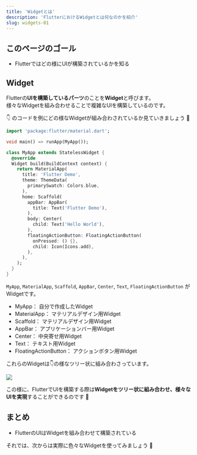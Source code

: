 ```yaml
---
title: 'Widgetとは'
description: 'FlutterにおけるWidgetとは何なのかを紹介'
slug: widgets-01
---
```


## このページのゴール

- Flutterではどの様にUIが構築されているかを知る


## Widget

Flutterの**UIを構築しているパーツ**のことを**Widget**と呼びます。  
様々なWidgetを組み合わせることで複雑なUIを構築しているのです。  

👇 のコードを例にどの様なWidgetが組み合わされているか見ていきましょう 💪

```dart
import 'package:flutter/material.dart';

void main() => runApp(MyApp());

class MyApp extends StatelessWidget {
  @override
  Widget build(BuildContext context) {
    return MaterialApp(
      title: 'Flutter Demo',
      theme: ThemeData(
        primarySwatch: Colors.blue,
      ),
      home: Scaffold(
        appBar: AppBar(
          title: Text('Flutter Demo'),
        ),
        body: Center(
          child: Text('Hello World'),
        ),
        floatingActionButton: FloatingActionButton(
          onPressed: () {},
          child: Icon(Icons.add),
        ),
      ),
    );
  }
}
```

`MyApp`, `MaterialApp`, `Scaffold`, `AppBar`, `Center`, `Text`, `FloatingActionButton` がWidgetです。  

- MyApp： 自分で作成したWidget
- MaterialApp： マテリアルデザイン用Widget
- Scaffold： マテリアルデザイン用Widget
- AppBar： アプリケーションバー用Widget
- Center： 中央寄せ用Widget
- Text： テキスト用Widget
- FloatingActionButton： アクションボタン用Widget

これらのWidgetは👇の様なツリー状に組み合わさっています。  

![](/images/about-widget.svg)

この様に、FlutterでUIを構築する際は**Widgetをツリー状に組み合わせ、様々なUIを実現**することができるのです 👀


## まとめ
- FlutterのUIはWidgetを組み合わせて構築されている

それでは、次からは実際に色々なWidgetを使ってみましょう 🤩
